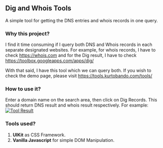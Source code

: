 ## Dig and Whois Tools
A simple tool for getting the DNS entries and whois records in one query.

### Why this project?
I find it time consuming if I query both DNS and Whois records in each separate designated websites. For example, for whois records, I have to check https://whois.com and for the Dig result, I have to check https://toolbox.googleapps.com/apps/dig/

With that said, I have this tool which we can query both. If you wish to check the demo page, please visit https://tools.kurtobando.com/tools/

### How to use it? 
Enter a domain name on the search area, then click on Dig Records. This should return DNS result and whois result respectively. For example:
[![Tool Result](https://snag.gy/co1A34.jpg "Tool Result")](https://snag.gy/co1A34.jpg "Tool Result")

### Tools used?
1. **UIKit** as CSS Framework.
2. **Vanilla Javascript** for simple DOM Manipulation.
